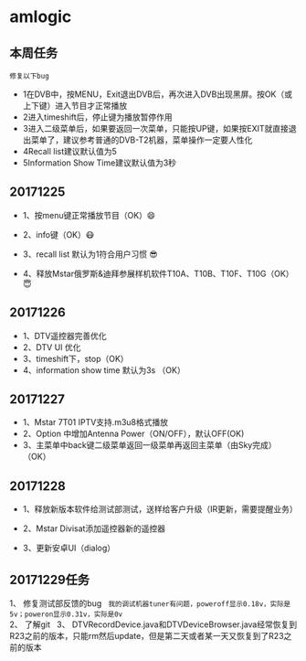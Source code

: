 # amlogic<br>
## 本周任务<br>
`修复以下bug`<br>

* 1在DVB中，按MENU，Exit退出DVB后，再次进入DVB出现黑屏。按OK（或上下键）进入节目才正常播放 <br>
* 2进入timeshift后，停止键为播放暂停作用 <br>
* 3进入二级菜单后，如果要返回一次菜单，只能按UP键，如果按EXIT就直接退出菜单了，建议参考普通的DVB-T2机器，菜单操作一定要人性化 <br>
* 4Recall list建议默认值为5 <br>
* 5Information Show Time建议默认值为3秒 <br>

## 20171225

* 1、按menu键正常播放节目（OK）:smile:

* 2、info键（OK）:mask:

* 3、recall list 默认为1符合用户习惯 :sunglasses:

* 4、释放Mstar俄罗斯&迪拜参展样机软件T10A、T10B、T10F、T10G（OK）:innocent:


## 20171226<br>

* 1、DTV遥控器完善优化 <br>
* 2、DTV UI 优化 <br>
* 3、timeshift下，stop（OK） <br>
* 4、information show time 默认为3s （OK） <br>

## 20171227<br>

* 1、Mstar 7T01 IPTV支持.m3u8格式播放<br>
* 2、Option 中增加Antenna Power（ON/OFF），默认OFF(OK) <br>
* 3、主菜单中back键二级菜单返回一级菜单再返回主菜单（由Sky完成）（OK） <br>

## 20171228 <br>

* 1、释放新版本软件给测试部测试，送样给客户升级（IR更新，需要提醒业务）

* 2、Mstar Divisat添加遥控器新的遥控器  

* 3、更新安卓UI（dialog） 

## 20171229任务 <br>
1、 修复测试部反馈的bug  
`我的调试机器tuner有问题，poweroff显示0.18v，实际是5v；poweron显示0.31v，实际是0v`  
2、 了解git  
3、 DTVRecordDevice.java和DTVDeviceBrowser.java经常恢复到R23之前的版本，只能rm然后update，但是第二天或者某一天又恢复到了R23之前的版本  

